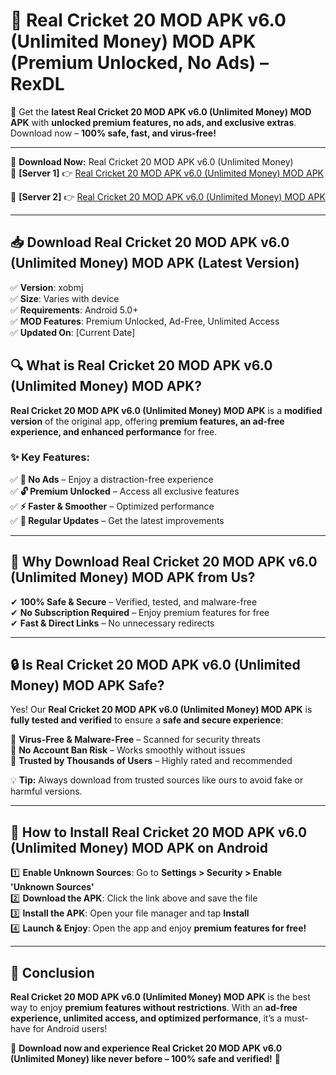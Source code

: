 # 🚀 Real Cricket 20 MOD APK v6.0 (Unlimited Money) MOD APK (Premium Unlocked, No Ads) – RexDL 

🎯 Get the **latest Real Cricket 20 MOD APK v6.0 (Unlimited Money) MOD APK** with **unlocked premium features, no ads, and exclusive extras**. Download now – **100% safe, fast, and virus-free!**  

---

🔽 **Download Now:** Real Cricket 20 MOD APK v6.0 (Unlimited Money)  
🔹 **[Server 1]** 👉 [Real Cricket 20 MOD APK v6.0 (Unlimited Money) MOD APK](https://apkcomod.com?title=Real_Cricket_20_MOD_APK_v6.0_(Unlimited_Money))  

🔹 **[Server 2]** 👉 [Real Cricket 20 MOD APK v6.0 (Unlimited Money) MOD APK](https://apkcomod.com?title=Real_Cricket_20_MOD_APK_v6.0_(Unlimited_Money))  

---
## 📥 Download Real Cricket 20 MOD APK v6.0 (Unlimited Money) MOD APK (Latest Version)  

✅ **Version**: xobmj  
✅ **Size**: Varies with device  
✅ **Requirements**: Android 5.0+  
✅ **MOD Features**: Premium Unlocked, Ad-Free, Unlimited Access  
✅ **Updated On**: [Current Date]  

## 🔍 What is Real Cricket 20 MOD APK v6.0 (Unlimited Money) MOD APK?  

**Real Cricket 20 MOD APK v6.0 (Unlimited Money) MOD APK** is a **modified version** of the original app, offering **premium features, an ad-free experience, and enhanced performance** for free.  

### ✨ Key Features:  

✅ **🚫 No Ads** – Enjoy a distraction-free experience  
✅ **🔓 Premium Unlocked** – Access all exclusive features  
✅ **⚡ Faster & Smoother** – Optimized performance  
✅ **🔄 Regular Updates** – Get the latest improvements  

---

## 🌟 Why Download Real Cricket 20 MOD APK v6.0 (Unlimited Money) MOD APK from Us?  

✔ **100% Safe & Secure** – Verified, tested, and malware-free  
✔ **No Subscription Required** – Enjoy premium features for free  
✔ **Fast & Direct Links** – No unnecessary redirects  

---

## 🔒 Is Real Cricket 20 MOD APK v6.0 (Unlimited Money) MOD APK Safe?  

Yes! Our **Real Cricket 20 MOD APK v6.0 (Unlimited Money) MOD APK** is **fully tested and verified** to ensure a **safe and secure experience**:  

🔹 **Virus-Free & Malware-Free** – Scanned for security threats  
🔹 **No Account Ban Risk** – Works smoothly without issues  
🔹 **Trusted by Thousands of Users** – Highly rated and recommended  

💡 **Tip:** Always download from trusted sources like ours to avoid fake or harmful versions.  

---

## 📲 How to Install Real Cricket 20 MOD APK v6.0 (Unlimited Money) MOD APK on Android  

1️⃣ **Enable Unknown Sources**: Go to **Settings > Security > Enable 'Unknown Sources'**  
2️⃣ **Download the APK**: Click the link above and save the file  
3️⃣ **Install the APK**: Open your file manager and tap **Install**  
4️⃣ **Launch & Enjoy**: Open the app and enjoy **premium features for free!**  

---

## 🚀 Conclusion  

**Real Cricket 20 MOD APK v6.0 (Unlimited Money) MOD APK** is the best way to enjoy **premium features without restrictions**. With an **ad-free experience, unlimited access, and optimized performance**, it’s a must-have for Android users!  

🔻 **Download now and experience Real Cricket 20 MOD APK v6.0 (Unlimited Money) like never before – 100% safe and verified!** 🔻  
